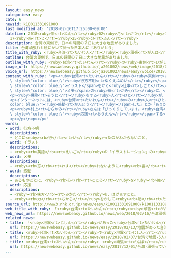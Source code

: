 ```yaml
---
layout: easy_news
categories: easy
cate: 6
newsid: k10011331091000
last_modified_at: '2018-02-16T17:25:00+09:00'
datetime: 2018<ruby>年<rt>ねん</rt></ruby>02<ruby>月<rt>がつ</rt></ruby>16<ruby>日<rt>にち</rt></ruby>
  17<ruby>時<rt>じ</rt></ruby>25<ruby>分<rt>ふん</rt></ruby>
description: 台湾の東側で、日本の時間の７日に大きな地震がありました。
title: 台湾頑張れと絵にかいて帰った日本人に「ありがとう」
title_with_ruby: <ruby>台湾<rt>たいわん</rt></ruby><ruby>頑張<rt>がんば</rt></ruby>れと<ruby>絵<rt>え</rt></ruby>にかいて<ruby>帰<rt>かえ</rt></ruby>った<ruby>日本人<rt>にっぽんじん</rt></ruby>に「ありがとう」
outline: 台湾の東側で、日本の時間の７日に大きな地震がありました。
outline_with_ruby: <ruby>台湾<rt>たいわん</rt></ruby>の<ruby>東側<rt>ひがしがわ</rt></ruby>で、<ruby>日本<rt>にっぽん</rt></ruby>の<ruby>時間<rt>じかん</rt></ruby>の<ruby>７日<rt>なのか</rt></ruby>に<ruby>大<rt>おお</rt></ruby>きな<ruby>地震<rt>じしん</rt></ruby>がありました。
image_url: https://newswebeasy.github.io/ja201802/news/web/image/2018/02/16/K10011331091_1802160654_1802160702_01_02.jpg
voice_url: https://newswebeasy.github.io/ja201802/news/easy/voice/2018/02/16/k10011331091000.mp3
content_with_ruby: "<p><ruby>台湾<rt>たいわん</rt></ruby>の<ruby>東側<rt>ひがしがわ</rt></ruby>で、<ruby>日本<rt>にっぽん</rt></ruby>の<ruby>時間<rt>じかん</rt></ruby>の<ruby>７日<rt>なのか</rt></ruby>に<ruby>大<rt>おお</rt></ruby>きな<ruby>地震<rt>じしん</rt></ruby>がありました。この<ruby>地震<rt>じしん</rt></ruby>で１６<ruby>人<rt>にん</rt></ruby>が<ruby>亡<rt>な</rt></ruby>くなって、<ruby>１人<rt>ひとり</rt></ruby>が<span\
  \ style=\"color: blue;\"><ruby>行方不明<rt>ゆくえふめい</rt></ruby></span>になっています。</p>\n<p><span\
  \ style=\"color: blue;\">イラスト</span>をかく<ruby>仕事<rt>しごと</rt></ruby>をしている<ruby>村上咲<rt>むらかみさき</rt></ruby>さんは、<ruby>１０日<rt>とおか</rt></ruby>から<ruby>台北市<rt>たいほくし</rt></ruby>へ<ruby>行<rt>い</rt></ruby>きました。そして、ホテルの<ruby>部屋<rt>へや</rt></ruby>にあった<span\
  \ style=\"color: blue;\">メモ</span>の<ruby>紙<rt>かみ</rt></ruby>に、<ruby>台湾<rt>たいわん</rt></ruby>の<ruby>景色<rt>けしき</rt></ruby>の<ruby>絵<rt>え</rt></ruby>と<ruby>一緒<rt>いっしょ</rt></ruby>に「<ruby>台湾<rt>たいわん</rt></ruby><ruby>頑張<rt>がんば</rt></ruby>れ」とかいて<ruby>帰<rt>かえ</rt></ruby>りました。</p>\n\
  <p><ruby>掃除<rt>そうじ</rt></ruby>をする<ruby>人<rt>ひと</rt></ruby>が、<ruby>部屋<rt>へや</rt></ruby>に<ruby>置<rt>お</rt></ruby>いてあったこの<ruby>紙<rt>かみ</rt></ruby>を<ruby>見<rt>み</rt></ruby>つけると、ホテルは、この<ruby>紙<rt>かみ</rt></ruby>の<ruby>写真<rt>しゃしん</rt></ruby>をインターネットのフェイスブックに<ruby>出<rt>だ</rt></ruby>しました。そして「<ruby>日本<rt>にっぽん</rt></ruby>からの<ruby>優<rt>やさ</rt></ruby>しい<ruby>気持<rt>きも</rt></ruby>ちで、ホテルで<ruby>働<rt>はたら</rt></ruby>く<ruby>人<rt>ひと</rt></ruby>は<ruby>温<rt>あたた</rt></ruby>かい<ruby>気持<rt>きも</rt></ruby>ちになりました」とかきました。</p>\n\
  <p>インターネットには、<ruby>台湾<rt>たいわん</rt></ruby>の<ruby>人<rt>ひと</rt></ruby>たちが「<span style=\"\
  color: blue;\"><ruby>感動<rt>かんどう</rt></ruby></span>した」とか「ありがとう」とかいていて、<ruby>台湾<rt>たいわん</rt></ruby>のニュースなども<ruby>伝<rt>つた</rt></ruby>えました。</p>\n\
  <p><ruby>村上<rt>むらかみ</rt></ruby>さんは「びっくりしています。<ruby>台湾<rt>たいわん</rt></ruby>ではたくさんの<ruby>人<rt>ひと</rt></ruby>に<ruby>親切<rt>しんせつ</rt></ruby>にしてもらったので、<ruby>台湾<rt>たいわん</rt></ruby>を<span\
  \ style=\"color: blue;\"><ruby>応援<rt>おうえん</rt></ruby></span>する<ruby>気持<rt>きも</rt></ruby>ちを<ruby>伝<rt>つた</rt></ruby>えたいと<ruby>思<rt>おも</rt></ruby>いました」とＮＨＫに<ruby>話<rt>はな</rt></ruby>しています。</p>\n\
  <p></p>\n<p></p>"
words:
- word: 行方不明
  descriptions:
  - どこに<ruby><rb>行</rb><rt>い</rt></ruby>ったのかわからないこと。
- word: イラスト
  descriptions:
  - <ruby><rb>英語</rb><rt>えいご</rt></ruby>の「イラストレーション」の<ruby><rb>略</rb><rt>りゃく</rt></ruby>。<ruby><rb>本</rb><rt>ほん</rt></ruby>・<ruby><rb>雑誌</rb><rt>ざっし</rt></ruby>などで、<ruby><rb>文</rb><rt>ぶん</rt></ruby>を<ruby><rb>説明</rb><rt>せつめい</rt></ruby>したり、<ruby><rb>引</rb><rt>ひ</rt></ruby>き<ruby><rb>立</rb><rt>た</rt></ruby>てたりする<ruby><rb>絵</rb><rt>え</rt></ruby>や<ruby><rb>図</rb><rt>ず</rt></ruby>。さし<ruby><rb>絵</rb><rt>え</rt></ruby>。
- word: メモ
  descriptions:
  - <ruby><rb>忘</rb><rt>わす</rt></ruby>れないように<ruby><rb>書</rb><rt>か</rt></ruby>きつけておくこと。また、その<ruby><rb>紙</rb><rt>かみ</rt></ruby>やノート。<ruby><rb>覚</rb><rt>おぼ</rt></ruby>え<ruby><rb>書</rb><rt>が</rt></ruby>き。
- word: 感動
  descriptions:
  - あるものごとに、<ruby><rb>心</rb><rt>こころ</rt></ruby>を<ruby><rb>強</rb><rt>つよ</rt></ruby>く<ruby><rb>動</rb><rt>うご</rt></ruby>かされること。
- word: 応援
  descriptions:
  - <ruby><rb>味方</rb><rt>みかた</rt></ruby>を、はげますこと。
  - <ruby><rb>力</rb><rt>ちから</rt></ruby>をかして<ruby><rb>助</rb><rt>たす</rt></ruby>けること。
source_url: http://www3.nhk.or.jp/news/easy/k10011331091000/k10011331091000.html
web_title_with_ruby: 「<ruby>台湾<rt>たいわん</rt></ruby><ruby>頑張<rt>がんば</rt></ruby>れ」<ruby>日本人<rt>にほんじん</rt></ruby>が<ruby>残<rt>のこ</rt></ruby>した<ruby>イラスト<rt>いらすと</rt></ruby>が<ruby>話題<rt>わだい</rt></ruby>に
web_news_url: https://newswebeasy.github.io/news/web/2018/02/16/台湾頑張れ日本人が残したイラストが話題に
related_news:
- title: 「<ruby>地震<rt>じしん</rt></ruby>があった<ruby>台湾<rt>たいわん</rt></ruby>のために<ruby>今度<rt>こんど</rt></ruby>は<ruby>私<rt>わたし</rt></ruby>たちが<ruby>役<rt>やく</rt></ruby>に<ruby>立<rt>た</rt></ruby>ちたい」
  url: https://newswebeasy.github.io/news/easy/2018/02/13/地震があった台湾のために今度は私たちが役に立ちたい
- title: <ruby>台湾<rt>たいわん</rt></ruby>で<ruby>地震<rt>じしん</rt></ruby>　５<ruby>人<rt>にん</rt></ruby>が<ruby>亡<rt>な</rt></ruby>くなって２５０<ruby>人<rt>にん</rt></ruby><ruby>以上<rt>いじょう</rt></ruby>がけがをする
  url: https://newswebeasy.github.io/news/easy/2018/02/07/台湾で地震-5人が亡くなって250人以上がけがをする
- title: <ruby>台湾<rt>たいわん</rt></ruby>　<ruby>頑張<rt>がんば</rt></ruby>っている<ruby>福島県<rt>ふくしまけん</rt></ruby>の<ruby>人<rt>ひと</rt></ruby>たちを<ruby>紹介<rt>しょうかい</rt></ruby>するイベント
  url: https://newswebeasy.github.io/news/easy/2017/12/01/台湾-頑張っている福島県の人たちを紹介するイベント
...
```


